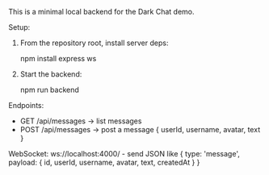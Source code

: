 This is a minimal local backend for the Dark Chat demo.

Setup:
1. From the repository root, install server deps:

   npm install express ws

2. Start the backend:

   npm run backend

Endpoints:
- GET /api/messages -> list messages
- POST /api/messages -> post a message { userId, username, avatar, text }

WebSocket: ws://localhost:4000/ - send JSON like { type: 'message', payload: { id, userId, username, avatar, text, createdAt } }
